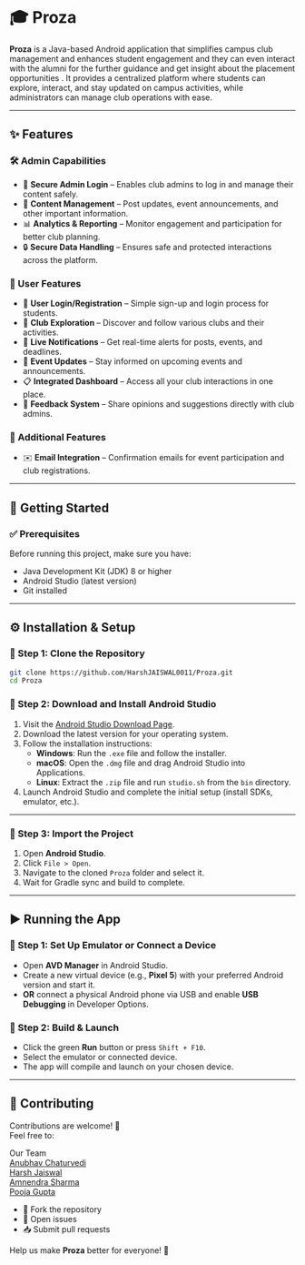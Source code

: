 # 🎓 Proza

**Proza** is a Java-based Android application that simplifies campus club management and enhances student engagement and they can even interact with the alumni for the further guidance and get insight about the placement opportunities . It provides a centralized platform where students can explore, interact, and stay updated on campus activities, while administrators can manage club operations with ease.

---

## ✨ Features

### 🛠️ Admin Capabilities
- 🔐 **Secure Admin Login** – Enables club admins to log in and manage their content safely.
- 📝 **Content Management** – Post updates, event announcements, and other important information.
- 📊 **Analytics & Reporting** – Monitor engagement and participation for better club planning.
- 🔒 **Secure Data Handling** – Ensures safe and protected interactions across the platform.

### 👥 User Features
- 👤 **User Login/Registration** – Simple sign-up and login process for students.
- 🏫 **Club Exploration** – Discover and follow various clubs and their activities.
- 🔔 **Live Notifications** – Get real-time alerts for posts, events, and deadlines.
- 📅 **Event Updates** – Stay informed on upcoming events and announcements.
- 📋 **Integrated Dashboard** – Access all your club interactions in one place.
- 💬 **Feedback System** – Share opinions and suggestions directly with club admins.

### 📧 Additional Features
- ✉️ **Email Integration** – Confirmation emails for event participation and club registrations.

---

## 🚀 Getting Started

### ✅ Prerequisites
Before running this project, make sure you have:
- Java Development Kit (JDK) 8 or higher
- Android Studio (latest version)
- Git installed

---

## ⚙️ Installation & Setup

### 🧩 Step 1: Clone the Repository
```bash
git clone https://github.com/HarshJAISWAL0011/Proza.git
cd Proza
```

### 🧰 Step 2: Download and Install Android Studio

1. Visit the [Android Studio Download Page](https://developer.android.com/studio).
2. Download the latest version for your operating system.
3. Follow the installation instructions:
   - **Windows**: Run the `.exe` file and follow the installer.
   - **macOS**: Open the `.dmg` file and drag Android Studio into Applications.
   - **Linux**: Extract the `.zip` file and run `studio.sh` from the `bin` directory.
4. Launch Android Studio and complete the initial setup (install SDKs, emulator, etc.).

---

### 📂 Step 3: Import the Project

1. Open **Android Studio**.
2. Click `File > Open`.
3. Navigate to the cloned `Proza` folder and select it.
4. Wait for Gradle sync and build to complete.

---

## ▶️ Running the App

### 📱 Step 1: Set Up Emulator or Connect a Device

- Open **AVD Manager** in Android Studio.
- Create a new virtual device (e.g., **Pixel 5**) with your preferred Android version and start it.
- **OR** connect a physical Android phone via USB and enable **USB Debugging** in Developer Options.

### 🔄 Step 2: Build & Launch

- Click the green **Run** button or press `Shift + F10`.
- Select the emulator or connected device.
- The app will compile and launch on your chosen device.

---

## 🤝 Contributing

Contributions are welcome! 🎉  
Feel free to:

Our Team   
[Anubhav Chaturvedi](https://github.com/AnubhavChaturvedi-GitHub)  
[Harsh Jaiswal](https://github.com/HarshJAISWAL0011/Proza)  
[Amnendra Sharma](https://github.com/Amnendra)  
[Pooja Gupta](https://github.com/PoojaGupta96)

- 🍴 Fork the repository  
- 🐛 Open issues  
- 📥 Submit pull requests  

Help us make **Proza** better for everyone! 🙌
